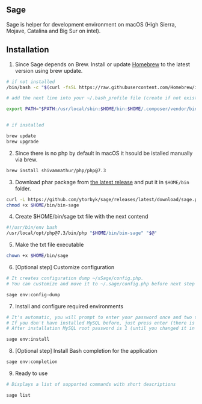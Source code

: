 
## Sage

Sage is helper for development environment on macOS (High Sierra, Mojave, Catalina and Big Sur on intel).


## Installation

1. Since Sage depends on Brew. Install or update [Homebrew](https://brew.sh/) to the latest version using brew update.
```bash
# if not installed
/bin/bash -c "$(curl -fsSL https://raw.githubusercontent.com/Homebrew/install/HEAD/install.sh)"

# add the next line into your ~/.bash_profile file (create if not exists)

export PATH="$PATH:/usr/local/sbin:$HOME/bin:$HOME/.composer/vendor/bin"


# if installed

brew update
brew upgrade
```
2. Since there is no php by default in macOS it hsould be istalled manually via brew. 
```bash
brew install shivammathur/php/php@7.3
```

3. Download phar package from [the latest release](https://github.com/ytorbyk/sage/releases/latest) and put it in `$HOME/bin` folder.
```bash
curl -L https://github.com/ytorbyk/sage/releases/latest/download/sage.phar > $HOME/bin/bin-sage
chmod +x $HOME/bin/bin-sage
```
4. Create $HOME/bin/sage txt file with the next contend
```bash
#!/usr/bin/env bash
/usr/local/opt/php@7.3/bin/php "$HOME/bin/bin-sage" "$@"
```
5. Make the txt file executable
```bash
chown +x $HOME/bin/sage
```

6. [Optional step] Customize configuration
```bash
# It creates configuration dump ~/xSage/config.php.
# You can customize and move it to ~/.sage/config.php before next step if you want.

sage env:config-dump
```

7. Install and configure required environments
```bash
# It's automatic, you will prompt to enter your password once and two times MySQL root password.
# If you don't have installed MySQL before, just press enter (there is no password by default).
# After installation MySQL root password is 1 (until you changed it in ~/.sage/config.php config in node mysql.password)

sage env:install
```

8. [Optional step] Install Bash completion for the application
```bash
sage env:completion
```

9. Ready to use
```bash
# Displays a list of supported commands with short descriptions

sage list
```
